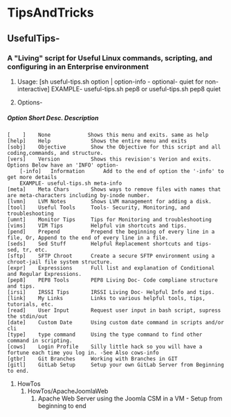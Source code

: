 # TipsAndTricks

## UsefulTips-

### A "Living" script for Useful Linux commands, scripting, and configuring in an Enterprise environment

1. Usage:
    [sh useful-tips.sh option | option-info - optional- quiet for non-interactive]
    EXAMPLE- useful-tips.sh pep8 or  useful-tips.sh pep8 quiet

1. Options-
#####    Option	     Short Desc.	      Description
    [    ]    None	          Shows this menu and exits. same as help
    [help]	  Help             Shows the entire menu and exits
    [sobj]	  Objective        Show the Objective for this script and all coding,commands, and structure.
    [vers]	  Version          Shows this revision's Verion and exits.
    Options Below have an 'INFO' option-
        [-info]	  Information      Add to the end of option the '-info' to get more details
        EXAMPLE- useful-tips.sh meta-info
    [meta]	  Meta Chars       Shows ways to remove files with names that are meta-characters including by-inode number.
    [lvmn]	  LVM Notes        Shows LVM management for adding a disk.
    [tool]	  Useful Tools     Tools- Security, Monitoring, and troubleshooting
    [umnt]	  Monitor Tips     Tips for Monitoring and troubleshooting
    [vims]	  VIM Tips         Helpful vim shortcuts and tips.
    [pend]	  Prepend          Prepend the beginning of every line in a file, Or, Append to the end of every line in a file.
    [seds]	  Sed Stuff        Helpful Replacement shortcuts and tips- sed, tr, etc.
    [sftp]	  SFTP Chroot      Create a secure SFTP environment using a chroot-jail file system structure.
    [expr]	  Expressions      Full list and explanation of Conditional and Regular Expressions.
    [pep8]	  PEP8 Tools       PEP8 Living Doc- Code compliane structure and tips.
    [irsi]	  IRSSI Tips       IRSSI Living Doc- Helpful Info and tips.
    [link]    My Links         Links to various helpful tools, tips, tutorials, etc.
    [read]    User Input       Request user input in bash script, supress the stdin/out
    [date]    Custom Date      Using custom date command in scripts and/or cli
    [type]    type command     Using the type command to find other command in scripting.
    [cows]    Login Profile    Silly little hack so you will have a fortune each time you log in. -See Also cows-info
    [gtbr]	  Git Branches     Working with Branches in GIT
    [gitl]	  GitLab Setup     Setup your own GitLab Server from Beginning to end.

1. HowTos
    1. HowTos/ApacheJoomlaWeb
        1. Apache Web Server using the Joomla CSM in a VM - Setup from beginning to end

